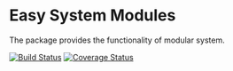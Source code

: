 Easy System Modules
===================
The package provides the functionality of modular system.

[![Build Status](https://travis-ci.org/easy-system/es-modules.svg?branch=master)](https://travis-ci.org/easy-system/es-modules)
[![Coverage Status](https://coveralls.io/repos/github/easy-system/es-modules/badge.svg?branch=master)](https://coveralls.io/github/easy-system/es-modules?branch=master)
